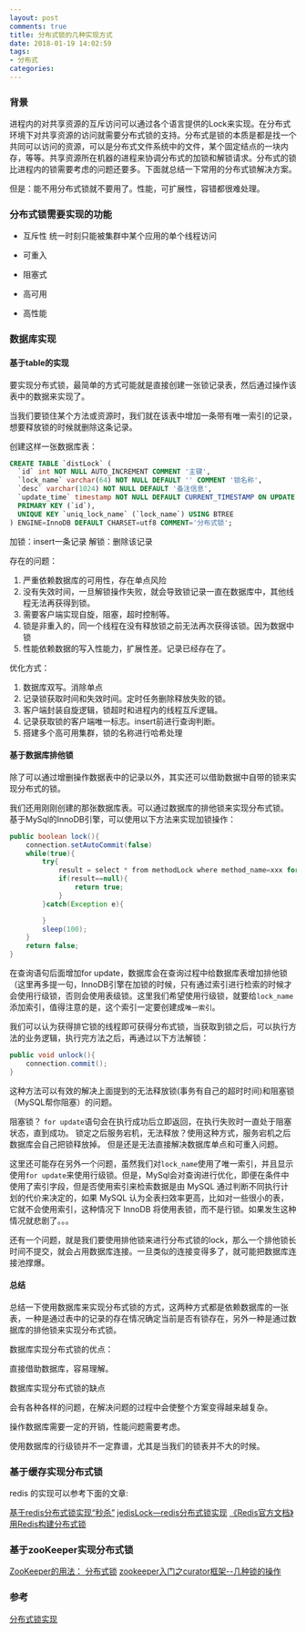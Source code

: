```yaml
---
layout: post
comments: true
title: 分布式锁的几种实现方式
date: 2018-01-19 14:02:59
tags:
- 分布式
categories:
---
```


### 背景

进程内的对共享资源的互斥访问可以通过各个语言提供的Lock来实现。在分布式环境下对共享资源的访问就需要分布式锁的支持。分布式是锁的本质是都是找一个共同可以访问的资源，可以是分布式文件系统中的文件，某个固定结点的一块内存，等等。共享资源所在机器的进程来协调分布式的加锁和解锁请求。分布式的锁比进程内的锁需要考虑的问题还要多。下面就总结一下常用的分布式锁解决方案。

但是：能不用分布式锁就不要用了。性能，可扩展性，容错都很难处理。

<!-- more -->

### 分布式锁需要实现的功能

- 互斥性 统一时刻只能被集群中某个应用的单个线程访问

- 可重入

- 阻塞式

- 高可用

- 高性能

### 数据库实现

#### 基于table的实现

要实现分布式锁，最简单的方式可能就是直接创建一张锁记录表，然后通过操作该表中的数据来实现了。

当我们要锁住某个方法或资源时，我们就在该表中增加一条带有唯一索引的记录，想要释放锁的时候就删除这条记录。

创建这样一张数据库表：

```sql
CREATE TABLE `distLock` (
  `id` int NOT NULL AUTO_INCREMENT COMMENT '主键',
  `lock_name` varchar(64) NOT NULL DEFAULT '' COMMENT '锁名称',
  `desc` varchar(1024) NOT NULL DEFAULT '备注信息',
  `update_time` timestamp NOT NULL DEFAULT CURRENT_TIMESTAMP ON UPDATE CURRENT_TIMESTAMP COMMENT '保存数据时间，自动生成',
  PRIMARY KEY (`id`),
  UNIQUE KEY `uniq_lock_name` (`lock_name`) USING BTREE
) ENGINE=InnoDB DEFAULT CHARSET=utf8 COMMENT='分布式锁';
```

加锁：insert一条记录
解锁：删除该记录

存在的问题：

1. 严重依赖数据库的可用性，存在单点风险
2. 没有失效时间，一旦解锁操作失败，就会导致锁记录一直在数据库中，其他线程无法再获得到锁。
3. 需要客户端实现自旋，阻塞，超时控制等。
4. 锁是非重入的，同一个线程在没有释放锁之前无法再次获得该锁。因为数据中锁
5. 性能依赖数据的写入性能力，扩展性差。记录已经存在了。

优化方式：

1. 数据库双写。消除单点
2. 记录锁获取时间和失效时间。定时任务删除释放失败的锁。
3. 客户端封装自旋逻辑，锁超时和进程内的线程互斥逻辑。
4. 记录获取锁的客户端唯一标志。insert前进行查询判断。
5. 搭建多个高可用集群，锁的名称进行哈希处理

#### 基于数据库排他锁

除了可以通过增删操作数据表中的记录以外，其实还可以借助数据中自带的锁来实现分布式的锁。

我们还用刚刚创建的那张数据库表。可以通过数据库的排他锁来实现分布式锁。 基于MySql的InnoDB引擎，可以使用以下方法来实现加锁操作：

```java
public boolean lock(){
    connection.setAutoCommit(false)
    while(true){
        try{
            result = select * from methodLock where method_name=xxx for update;
            if(result==null){
                return true;
            }
        }catch(Exception e){

        }
        sleep(100);
    }
    return false;
}
```

在查询语句后面增加for update，数据库会在查询过程中给数据库表增加排他锁（这里再多提一句，InnoDB引擎在加锁的时候，只有通过索引进行检索的时候才会使用行级锁，否则会使用表级锁。这里我们希望使用行级锁，就要给`lock_name`添加索引，值得注意的是，这个索引一定要创建成`唯一索引`。

我们可以认为获得排它锁的线程即可获得分布式锁，当获取到锁之后，可以执行方法的业务逻辑，执行完方法之后，再通过以下方法解锁：

```java
public void unlock(){
    connection.commit();
}
```

这种方法可以有效的解决上面提到的无法释放锁(事务有自己的超时时间)和阻塞锁（MySQL帮你阻塞）的问题。

阻塞锁？ `for update`语句会在执行成功后立即返回，在执行失败时一直处于阻塞状态，直到成功。
锁定之后服务宕机，无法释放？使用这种方式，服务宕机之后数据库会自己把锁释放掉。
但是还是无法直接解决数据库单点和可重入问题。

这里还可能存在另外一个问题，虽然我们对`lock_name`使用了唯一索引，并且显示使用`for update`来使用行级锁。但是，MySql会对查询进行优化，即便在条件中使用了索引字段，但是否使用索引来检索数据是由 MySQL 通过判断不同执行计划的代价来决定的，如果 MySQL 认为全表扫效率更高，比如对一些很小的表，它就不会使用索引，这种情况下 InnoDB 将使用表锁，而不是行锁。如果发生这种情况就悲剧了。。。

还有一个问题，就是我们要使用排他锁来进行分布式锁的lock，那么一个排他锁长时间不提交，就会占用数据库连接。一旦类似的连接变得多了，就可能把数据库连接池撑爆。

#### 总结

总结一下使用数据库来实现分布式锁的方式，这两种方式都是依赖数据库的一张表，一种是通过表中的记录的存在情况确定当前是否有锁存在，另外一种是通过数据库的排他锁来实现分布式锁。

数据库实现分布式锁的优点：

直接借助数据库，容易理解。

数据库实现分布式锁的缺点

会有各种各样的问题，在解决问题的过程中会使整个方案变得越来越复杂。

操作数据库需要一定的开销，性能问题需要考虑。

使用数据库的行级锁并不一定靠谱，尤其是当我们的锁表并不大的时候。

### 基于缓存实现分布式锁

redis 的实现可以参考下面的文章:

[基于redis分布式锁实现“秒杀”](http://blog.csdn.net/u010359884/article/details/50310387)
[jedisLock—redis分布式锁实现](https://www.cnblogs.com/0201zcr/p/5942748.html)
[《Redis官方文档》用Redis构建分布式锁](http://ifeve.com/redis-lock/)

### 基于zooKeeper实现分布式锁

[ZooKeeper的用法： 分布式锁](http://ifeve.com/zookeeper-lock/)
[zookeeper入门之curator框架--几种锁的操作](http://blog.csdn.net/sqh201030412/article/details/51456143)

### 参考

[分布式锁实现](http://www.hollischuang.com/archives/1716)



